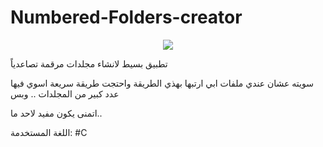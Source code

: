# Numbered-Folders-creator


<p align="center">
  <img src="https://i.imgur.com/asqlaRA.png" />
</p>



تطبيق بسيط لانشاء مجلدات مرقمة تصاعدياً

سويته عشان عندي ملفات ابي ارتبها بهذي الطريقة واحتجت طريقة سريعة اسوي فيها عدد كبير من المجلدات .. وبس


اتمنى يكون مفيد لاحد ما..


اللغة المستخدمة: #C

